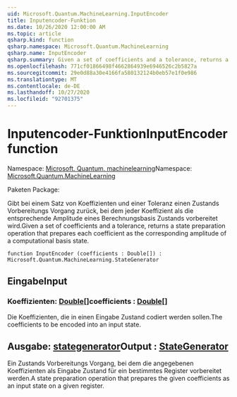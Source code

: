 ```yaml
---
uid: Microsoft.Quantum.MachineLearning.InputEncoder
title: Inputencoder-Funktion
ms.date: 10/26/2020 12:00:00 AM
ms.topic: article
qsharp.kind: function
qsharp.namespace: Microsoft.Quantum.MachineLearning
qsharp.name: InputEncoder
qsharp.summary: Given a set of coefficients and a tolerance, returns a state preparation operation that prepares each coefficient as the corresponding amplitude of a computational basis state.
ms.openlocfilehash: 771cf01866498f4662864939e6946526c2b5827a
ms.sourcegitcommit: 29e0d88a30e4166fa580132124b0eb57e1f0e986
ms.translationtype: MT
ms.contentlocale: de-DE
ms.lasthandoff: 10/27/2020
ms.locfileid: "92701375"
---
```

# <a name="inputencoder-function"></a><span data-ttu-id="06f4c-102">Inputencoder-Funktion</span><span class="sxs-lookup"><span data-stu-id="06f4c-102">InputEncoder function</span></span>

<span data-ttu-id="06f4c-103">Namespace: [Microsoft. Quantum. machinelearning](xref:Microsoft.Quantum.MachineLearning)</span><span class="sxs-lookup"><span data-stu-id="06f4c-103">Namespace: [Microsoft.Quantum.MachineLearning](xref:Microsoft.Quantum.MachineLearning)</span></span>

<span data-ttu-id="06f4c-104">Paketen [](https://nuget.org/packages/)</span><span class="sxs-lookup"><span data-stu-id="06f4c-104">Package: [](https://nuget.org/packages/)</span></span>


<span data-ttu-id="06f4c-105">Gibt bei einem Satz von Koeffizienten und einer Toleranz einen Zustands Vorbereitungs Vorgang zurück, bei dem jeder Koeffizient als die entsprechende Amplitude eines Berechnungsbasis Zustands vorbereitet wird.</span><span class="sxs-lookup"><span data-stu-id="06f4c-105">Given a set of coefficients and a tolerance, returns a state preparation operation that prepares each coefficient as the corresponding amplitude of a computational basis state.</span></span>

```qsharp
function InputEncoder (coefficients : Double[]) : Microsoft.Quantum.MachineLearning.StateGenerator
```


## <a name="input"></a><span data-ttu-id="06f4c-106">Eingabe</span><span class="sxs-lookup"><span data-stu-id="06f4c-106">Input</span></span>

### <a name="coefficients--double"></a><span data-ttu-id="06f4c-107">Koeffizienten: [Double](xref:microsoft.quantum.lang-ref.double)[]</span><span class="sxs-lookup"><span data-stu-id="06f4c-107">coefficients : [Double](xref:microsoft.quantum.lang-ref.double)[]</span></span>

<span data-ttu-id="06f4c-108">Die Koeffizienten, die in einen Eingabe Zustand codiert werden sollen.</span><span class="sxs-lookup"><span data-stu-id="06f4c-108">The coefficients to be encoded into an input state.</span></span>



## <a name="output--stategenerator"></a><span data-ttu-id="06f4c-109">Ausgabe: [stategenerator](xref:Microsoft.Quantum.MachineLearning.StateGenerator)</span><span class="sxs-lookup"><span data-stu-id="06f4c-109">Output : [StateGenerator](xref:Microsoft.Quantum.MachineLearning.StateGenerator)</span></span>

<span data-ttu-id="06f4c-110">Ein Zustands Vorbereitungs Vorgang, bei dem die angegebenen Koeffizienten als Eingabe Zustand für ein bestimmtes Register vorbereitet werden.</span><span class="sxs-lookup"><span data-stu-id="06f4c-110">A state preparation operation that prepares the given coefficients as an input state on a given register.</span></span>